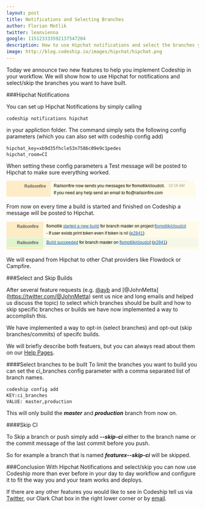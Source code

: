 ```yaml
---
layout: post
title: Notifications and Selecting Branches
author: Florian Motlik
twitter: leanvienna
google: 115123333592137547204
description: How to use Hipchat notifications and select the branches you want to build on Codeship.com!
image: http://blog.codeship.io/images/hipchat/hipchat.png
---
```


Today we announce two new features to help you implement Codeship
in your workflow. We will show how to use Hipchat for notifications and
select/skip the branches you want to have built.

###Hipchat Notifications

You can set up Hipchat Notifications by simply calling

    codeship notifications hipchat

in your appliction folder. The command simply sets the following config
parameters (which you can also set with codeship config add)

    hipchat_key=xb9d35fhcle53n7586c09e9c1pedes
    hipchat_room=CI

When setting these config parameters a Test message will be posted to
Hipchat to make sure everything worked.

![Hipchat Notifications](/images/notifications/setup.png)

From now on every time a build is started and finished on Codeship a message will
be posted to Hipchat.

![Hipchat Notifications](/images/notifications/notifications.png)

We will expand from Hipchat to other Chat providers like Flowdock or
Campfire.

###Select and Skip Builds

After several feature requests (e.g. [@ayb](https://twitter.com/ayb) and
[@JohnMetta] (https://twitter.com/@JohnMetta) sent us nice and long
emails and helped us discuss the topic) to select which branches should be built
and how to skip specific branches or builds we have now implemented a
way to accomplish this.

We have implemented a way to opt-in (select branches) and opt-out (skip
branches/commits) of specifc builds.

We will briefly describe both featuers, but you can always read about
them on our [Help
Pages](http://help.codeship.io/setup/skip-and-select.html).

####Select branches to be built
To limit the branches you want to build you can set the ci_branches
config parameter with a comma separated list of branch names.

    codeship config add
    KEY:ci_branches
    VALUE: master,production

This will only build the ***master*** and ***production*** branch from
now on.

####Skip CI

To Skip a branch or push simply add ***--skip-ci*** either to the
branch name or the commit message of the last commit before you push.

So for example a branch that is named ***featurex--skip-ci*** will be
skipped.

###Conclusion
With Hipchat Notifications and select/skip you can now use Codeship
more than ever before in your day to day workflow and configure it to
fit the way you and your team works and deploys.

If there are any other features you would like to see in Codeship
tell us via [Twitter](https://twitter.com/codeship), our Olark Chat
box in the right lower corner or by [email](mailto:flo@codeship.io).
